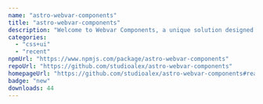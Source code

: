 ```yaml
---
name: "astro-webvar-components"
title: "astro-webvar-components"
description: "Welcome to Webvar Components, a unique solution designed to simplify web development for everyone. As a developer, I've seen firsthand the challenges of maintaining personal and small business websites. The advent of Astro JS opened a new world of possibi"
categories:
  - "css+ui"
  - "recent"
npmUrl: "https://www.npmjs.com/package/astro-webvar-components"
repoUrl: "https://github.com/studioalex/astro-webvar-components"
homepageUrl: "https://github.com/studioalex/astro-webvar-components#readme"
badge: "new"
downloads: 44
---
```

